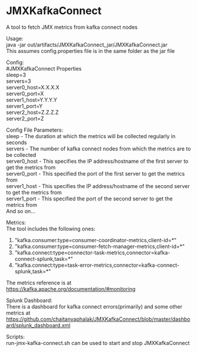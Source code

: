 # JMXKafkaConnect
A tool to fetch JMX metrics from kafka connect nodes

Usage:\
java -jar out/artifacts/JMXKafkaConnect_jar/JMXKafkaConnect.jar\
This assumes config.properties file is in the same folder as the jar file

Config:\
#JMXKafkaConnect Properties\
sleep=3\
servers=3\
server0_host=X.X.X.X\
server0_port=X\
server1_host=Y.Y.Y.Y\
server1_port=Y\
server2_host=Z.Z.Z.Z\
server2_port=Z

Config File Parameters:\
sleep	- The duration at which the metrics will be collected regularly in seconds\
servers	- The number of kafka connect nodes from which the metrics are to be collected\
server0_host	- This specifies the IP address/hostname of the first server to get the metrics from\
server0_port	- This specified the port of the first server to get the metrics from\
server1_host	- This specifies the IP address/hostname of the second server to get the metrics from\
server1_port	- This specified the port of the second server to get the metrics from\
And so on...

Metrics:\
The tool includes the following ones:  
1. "kafka.consumer:type=consumer-coordinator-metrics,client-id=*"
2. "kafka.consumer:type=consumer-fetch-manager-metrics,client-id=*"
3. "kafka.connect:type=connector-task-metrics,connector=kafka-connect-splunk,task=*"
4. "kafka.connect:type=task-error-metrics,connector=kafka-connect-splunk,task=*"

The metrics reference is at https://kafka.apache.org/documentation/#monitoring

Splunk Dashboard:\
There is a dashboard for kafka connect errors(primarily) and some other metrics at https://github.com/chaitanyaphalak/JMXKafkaConnect/blob/master/dashboard/splunk_dashboard.xml

Scripts:\
run-jmx-kafka-connect.sh can be used to start and stop JMXKafkaConnect
